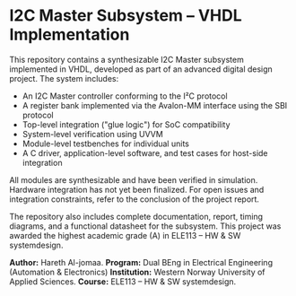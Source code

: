 # I2C Master Subsystem – VHDL Implementation

This repository contains a synthesizable I2C Master subsystem implemented in VHDL, developed as part of an advanced digital design project. The system includes:

- An I2C Master controller conforming to the I²C protocol
- A register bank implemented via the Avalon-MM interface using the SBI protocol
- Top-level integration ("glue logic") for SoC compatibility
- System-level verification using UVVM
- Module-level testbenches for individual units
- A C driver, application-level software, and test cases for host-side integration

All modules are synthesizable and have been verified in simulation. Hardware integration has not yet been finalized. For open issues and integration constraints, refer to the conclusion of the project report. 

The repository also includes complete documentation, report, timing diagrams, and a functional datasheet for the subsystem. This project was awarded the highest academic grade (A) in ELE113 – HW & SW systemdesign.

**Author:** Hareth Al-jomaa.
**Program:** Dual BEng in Electrical Engineering (Automation & Electronics) 
**Institution:** Western Norway University of Applied Sciences.
**Course:** ELE113 – HW & SW systemdesign.   

